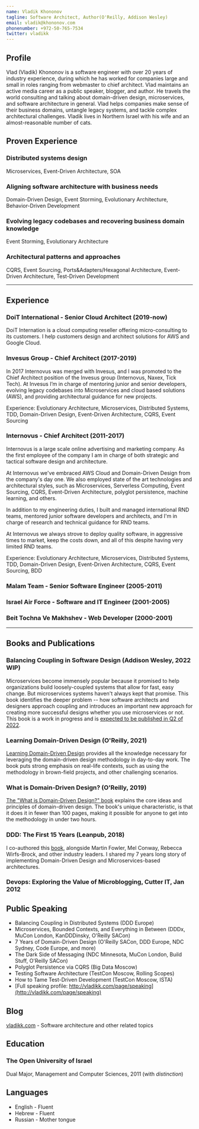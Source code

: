 ```yaml
---
name: Vladik Khononov
tagline: Software Architect, Author(O'Reilly, Addison Wesley)
email: vladik@khononov.com
phonenumber: +972-50-765-7534
twitter: vladikk
---
```


## Profile
Vlad (Vladik) Khononov is a software engineer with over 20 years of industry experience, during which he has worked for companies large and small in roles ranging from webmaster to chief architect. Vlad maintains an active media career as a public speaker, blogger, and author. He travels the world consulting and talking about domain-driven design, microservices, and software architecture in general. Vlad helps companies make sense of their business domains, untangle legacy systems, and tackle complex architectural challenges. Vladik lives in Northern Israel with his wife and an almost-reasonable number of cats.

## Proven Experience

### Distributed systems design
Microservices, Event-Driven Architecture, SOA

### Aligning software architecture with business needs
Domain-Driven Design, Event Storming, Evolutionary Architecture, Behavior-Driven Development

### Evolving legacy codebases and recovering business domain knowledge
Event Storming, Evolutionary Architecture

### Architectural patterns and approaches
CQRS, Event Sourcing, Ports&Adapters/Hexagonal Architecture, Event-Driven Architecture, Test-Driven Development

---

## Experience

### DoiT International - Senior Cloud Architect (2019-now)
DoiT Internation is a cloud computing reseller offering micro-consulting to its customers. I help customers design and architect solutions for AWS and Google Cloud.

### Invesus Group - Chief Architect (2017-2019)
In 2017 Internovus was merged with Invesus, and I was promoted to the Chief Architect position of the Invesus group (Internovus, Naxex, Tick Tech). At Invesus I’m in charge of mentoring junior and senior developers, evolving legacy codebases into Microservices and cloud based solutions (AWS), and providing architectural guidance for new projects.

Experience: Evolutionary Architecture, Microservices, Distributed Systems, TDD, Domain-Driven Design, Event-Driven Architecture, CQRS, Event Sourcing

### Internovus - Chief Architect (2011-2017)
Internovus is a large scale online advertising and marketing company. As the first employee of the company I am in charge of both strategic and tactical software design and architecture. 

At Internovus we've embraced AWS Cloud and Domain-Driven Design from the company's day one. We also employed state of the art technologies and architectural styles, such as Microservices, Serverless Computing, Event Sourcing, CQRS, Event-Driven Architecture, polyglot persistence, machine learning, and others.

In addition to my engineering duties, I built and managed international RND teams, mentored junior software developers and architects, and I'm in charge of research and technical guidance for RND teams.

At Internovus we always strove to deploy quality software, in aggressive times to market, keep the costs down, and all of this despite having very limited RND teams.

Experience: Evolutionary Architecture, Microservices, Distributed Systems, TDD, Domain-Driven Design, Event-Driven Architecture, CQRS, Event Sourcing, BDD

### Malam Team - Senior Software Engineer (2005-2011)

### Israel Air Force - Software and IT Engineer (2001-2005)

### Beit Tochna Ve Makhshev - Web Developer (2000-2001)

---

## Books and Publications

### Balancing Coupling in Software Design (Addison Wesley, 2022 WIP)
Microservices become immensely popular because it promised to help organizations build loosely-coupled systems that allow for fast, easy change. But microservices systems haven't always kept that promise. This book identifies the deeper problem -- how software architects and designers approach coupling and introduces an important new approach for creating more successful designs whether you use microservices or not. This book is a work in progress and is [expected to be published in Q2 of 2022](https://www.amazon.com/Balancing-Coupling-Software-Design-Addison-wesley/dp/0137353480).

### Learning Domain-Driven Design (O'Reilly, 2021)
[Learning Domain-Driven Design](https://www.amazon.com/Learning-Domain-Driven-Design-Aligning-Architecture/dp/1098100131) provides all the knowledge necessary for leveraging the domain-driven design methodology in day-to-day work. The book puts strong emphasis on real-life contexts, such as using the methodology in brown-field projects, and other challenging scenarios.

### What is Domain-Driven Design? (O'Reilly, 2019)
[The "What is Domain-Driven Design?" book](https://learning.oreilly.com/library/view/what-is-domain-driven/9781492057802/) explains the core ideas and principles of domain-driven design. The book's unique characteristic, is that it does it in fewer than 100 pages, making it possible for anyone to get into the methodology in under two hours.

### DDD: The First 15 Years (Leanpub, 2018)
I co-authored this [book](https://leanpub.com/ddd_first_15_years), alongside Martin Fowler, Mel Conway, Rebecca Wirfs-Brock, and other industry leaders. I shared my 7 years long story of implementing Domain-Driven Design and Microservices-based architectures.

### Devops: Exploring the Value of Microblogging, Cutter IT, Jan 2012

## Public Speaking
* Balancing Coupling in Distributed Systems (DDD Europe)
* Microservices, Bounded Contexts, and Everything in Between (DDDx, MuCon London, KanDDDinsky, O'Reilly SACon)
* 7 Years of Domain-Driven Design (O'Reilly SACon, DDD Europe, NDC Sydney, Code Europe, and more)
* The Dark Side of Messaging (NDC Minnesota, MuCon London, Build Stuff, O'Reilly SACon)
* Polyglot Persistence via CQRS (Big Data Moscow)
* Testing Software Architecture (TestCon Moscow, Rolling Scopes)
* How to Tame Test-Driven Development (TestCon Moscow, ISTA)
* [Full speaking profile: http://vladikk.com/page/speaking](http://vladikk.com/page/speaking)

## Blog
[vladikk.com](https://vladikk.com) - Software architecture and other related topics

## Education
### The Open University of Israel
Dual Major, Management and Computer Sciences, 2011 (with *distinction*)

## Languages
* English - Fluent
* Hebrew - Fluent
* Russian - Mother tongue